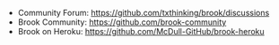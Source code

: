 * Community Forum: https://github.com/txthinking/brook/discussions
* Brook Community: https://github.com/brook-community
* Brook on Heroku: https://github.com/McDull-GitHub/brook-heroku
